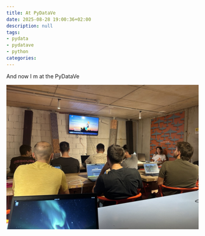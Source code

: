 ```yaml
---
title: At PyDataVe
date: 2025-08-28 19:00:36+02:00
description: null
tags:
- pydata
- pydatave
- python
categories: 
---
```


And now I m at the PyDataVe

![photo_5875103378315528352_y.jpg](photo_5875103378315528352_y.jpg)
